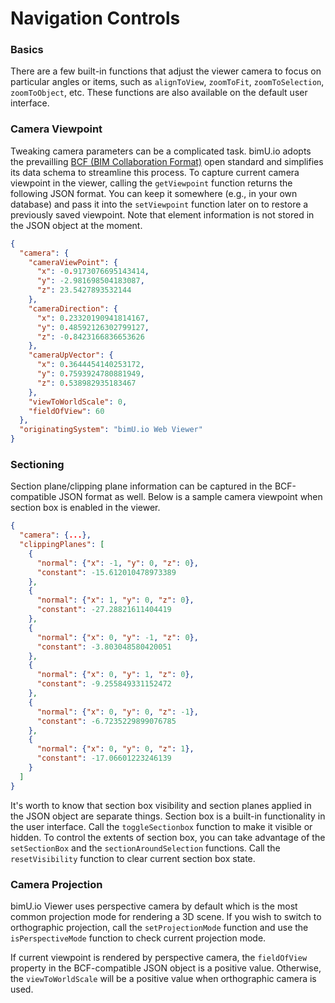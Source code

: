 # Navigation Controls

### Basics
There are a few built-in functions that adjust the viewer camera to focus on particular angles or items, such as ```alignToView```, ```zoomToFit```, ```zoomToSelection```, ```zoomToObject```, etc. These functions are also available on the default user interface.

### Camera Viewpoint
Tweaking camera parameters can be a complicated task. bimU.io adopts the prevailling [BCF (BIM Collaboration Format)](https://github.com/buildingSMART/BCF-XML/tree/release_2_1/Documentation#visualization-information-bcfv-file) open standard and simplifies its data schema to streamline this process. To capture current camera viewpoint in the viewer, calling the ```getViewpoint``` function returns the following JSON format. You can keep it somewhere (e.g., in your own database) and pass it into the ```setViewpoint``` function later on to restore a previously saved viewpoint. Note that element information is not stored in the JSON object at the moment.

``` json
{
  "camera": {
    "cameraViewPoint": {
      "x": -0.9173076695143414,
      "y": -2.981698504183087,
      "z": 23.5427893532144
    },
    "cameraDirection": {
      "x": 0.23320190941814167,
      "y": 0.48592126302799127,
      "z": -0.8423166836653626
    },
    "cameraUpVector": {
      "x": 0.3644454140253172,
      "y": 0.7593924780881949,
      "z": 0.538982935183467
    },
    "viewToWorldScale": 0,
    "fieldOfView": 60
  },
  "originatingSystem": "bimU.io Web Viewer"
}
```

### Sectioning
Section plane/clipping plane information can be captured in the BCF-compatible JSON format as well. Below is a sample camera viewpoint when section box is enabled in the viewer.

``` json
{
  "camera": {...},
  "clippingPlanes": [
    {
      "normal": {"x": -1, "y": 0, "z": 0},
      "constant": -15.612010478973389
    },
    {
      "normal": {"x": 1, "y": 0, "z": 0},
      "constant": -27.28821611404419
    },
    {
      "normal": {"x": 0, "y": -1, "z": 0},
      "constant": -3.803048580420051
    },
    {
      "normal": {"x": 0, "y": 1, "z": 0},
      "constant": -9.255849331152472
    },
    {
      "normal": {"x": 0, "y": 0, "z": -1},
      "constant": -6.7235229899076785
    },
    {
      "normal": {"x": 0, "y": 0, "z": 1},
      "constant": -17.06601223246139
    }
  ]
}
```

It's worth to know that section box visibility and section planes applied in the JSON object are separate things. Section box is a built-in functionality in the user interface. Call the ```toggleSectionbox``` function to make it visible or hidden. To control the extents of section box, you can take advantage of the ```setSectionBox``` and the ```sectionAroundSelection``` functions. Call the ```resetVisibility``` function to clear current section box state.

### Camera Projection
bimU.io Viewer uses perspective camera by default which is the most common projection mode for rendering a 3D scene. If you wish to switch to orthographic projection, call the ```setProjectionMode``` function and use the ```isPerspectiveMode``` function to check current projection mode.

If current viewpoint is rendered by perspective camera, the ```fieldOfView``` property in the BCF-compatible JSON object is a positive value. Otherwise, the ```viewToWorldScale``` will be a positive value when orthographic camera is used.
